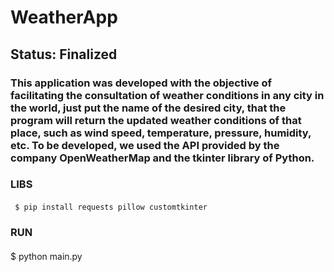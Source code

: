 <h1> WeatherApp </h1>

## Status: Finalized 
### This application was developed with the objective of facilitating the consultation of weather conditions in any city in the world, just put the name of the desired city, that the program will return the updated weather conditions of that place, such as wind speed, temperature, pressure, humidity, etc. To be developed, we used the API provided by the company OpenWeatherMap and the tkinter library of Python. 

### LIBS ###
#### 
     $ pip install requests pillow customtkinter
     
### RUN ###
####
  $ python main.py
  ####


